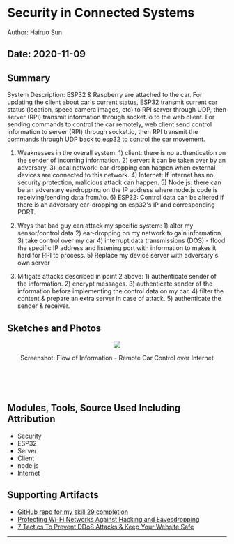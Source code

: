 #  Security in Connected Systems

Author: Hairuo Sun

Date: 2020-11-09
-----

## Summary
System Description: ESP32 & Raspberry are attached to the car. For updating the client about car's current status, ESP32 transmit current car status (location, speed camera images, etc) to RPI server through UDP, then server (RPI) transmit information through socket.io to the web client. For sending commands to control the car remotely, web client send control information to server (RPI) through socket.io, then RPI transmit the commands through UDP back to esp32 to control the car movement.

1. Weaknesses in the overall system: 1) client: there is no authentication on the sender of incoming information. 2) server: it can be taken over by an adversary. 3) local network: ear-dropping can happen when external devices are connected to this network. 4) Internet: If internet has no security protection, malicious attack can happen. 5) Node.js: there can be an adversary eardropping on the IP address where node.js code is receiving/sending data from/to. 6) ESP32: Control data can be altered if there is an adversary ear-dropping on esp32's IP and corresponding PORT.

2. Ways that bad guy can attack my specific system: 1) alter my sensor/control data 2) ear-dropping on my network to gain information 3) take control over my car 4) interrupt data transmissions (DOS) - flood the specific IP address and listening port with information to makes it hard for RPI to process. 5) Replace my device server with adversary's own server

3. Mitigate attacks described in point 2 above: 1) authenticate sender of the information. 2) encrypt messages. 3) authenticate sender of the information before implementing the control data on my car. 4) filter the content & prepare an extra server in case of attack. 5) authenticate the sender & receiver.

## Sketches and Photos
<div align="center">
<img src="https://github.com/BU-EC444/Sun-Hairuo/blob/master/skills/cluster-4/29/images/flow_diagram.jpg">
<p>Screenshot: Flow of Information - Remote Car Control over Internet</p>
<br/>
<br/>
<br/>
</div>

## Modules, Tools, Source Used Including Attribution
* Security
* ESP32
* Server
* Client
* node.js
* Internet

## Supporting Artifacts
* [GitHub repo for my skill 29 completion](https://github.com/BU-EC444/Sun-Hairuo/blob/master/skills/cluster-4/29/)
* [Protecting Wi-Fi Networks Against Hacking and Eavesdropping](https://www.trendmicro.com/vinfo/hk-en/security/news/cybercrime-and-digital-threats/security-101-protecting-wi-fi-networks-against-hacking-and-eavesdropping)
* [7 Tactics To Prevent DDoS Attacks & Keep Your Website Safe](https://phoenixnap.com/blog/prevent-ddos-attacks)


-----
